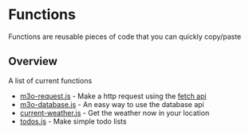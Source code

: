 # Functions

Functions are reusable pieces of code that you can quickly copy/paste

## Overview

A list of current functions

- [m3o-request.js](m3o-request.js) - Make a http request using the [fetch api](https://developer.mozilla.org/en-US/docs/Web/API/Fetch_API/Using_Fetch)
- [m3o-database.js](m3o-database.js) - An easy way to use the database api
- [current-weather.js](current-weather.js) - Get the weather now in your location
- [todos.js](todos.js) - Make simple todo lists
